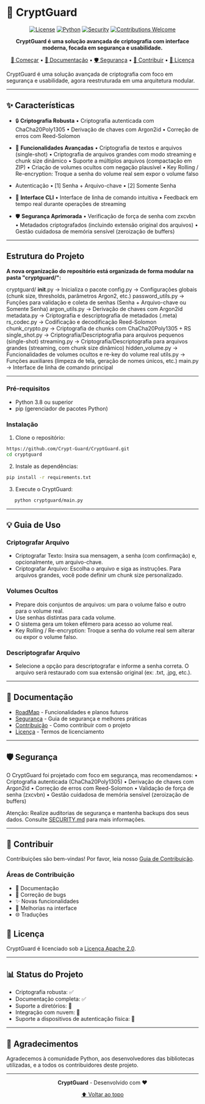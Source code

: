 # 🔐 CryptGuard

<div align="center">

[![License](https://img.shields.io/badge/license-Apache%202.0-blue.svg)](LICENSE)
[![Python](https://img.shields.io/badge/python-3.8%2B-blue)](https://www.python.org/downloads/)
[![Security](https://img.shields.io/badge/security-audited-green.svg)](SECURITY.md)
[![Contributions Welcome](https://img.shields.io/badge/contributions-welcome-brightgreen.svg)](CONTRIBUTING.md)

**CryptGuard é uma solução avançada de criptografia com interface moderna, focada em segurança e usabilidade.**

[🚀 Começar](#-início-rápido) •
[📖 Documentação](#-documentação) •
[🛡️ Segurança](#%EF%B8%8F-segurança) •
[🤝 Contribuir](#-contribuir) •
[📜 Licença](#-licença)

</div>

CryptGuard é uma solução avançada de criptografia com foco em segurança e usabilidade, agora reestruturada em uma arquitetura modular.

--------------------------------------------------------------------------------
## ✨ Características

- 🔒 **Criptografia Robusta**
  • Criptografia autenticada com ChaCha20Poly1305
  • Derivação de chaves com Argon2id
  • Correção de erros com Reed-Solomon

- 🎯 **Funcionalidades Avançadas**
  • Criptografia de textos e arquivos (single-shot)
  • Criptografia de arquivos grandes com modo streaming e chunk size dinâmico
  • Suporte a múltiplos arquivos (compactação em ZIP)
  • Criação de volumes ocultos com negação plausível
  • Key Rolling / Re-encryption: Troque a senha do volume real sem expor o volume falso

- Autenticação
  • [1] Senha + Arquivo-chave
  • [2] Somente Senha

- 💫 **Interface CLI**
  • Interface de linha de comando intuitiva
  • Feedback em tempo real durante operações de streaming

- 🛡️ **Segurança Aprimorada**
  • Verificação de força de senha com zxcvbn
  • Metadados criptografados (incluindo extensão original dos arquivos)
  • Gestão cuidadosa de memória sensível (zeroização de buffers)

--------------------------------------------------------------------------------

## Estrutura do Projeto

**A nova organização do repositório está organizada de forma modular na pasta "cryptguard/":**

cryptguard/
__init__.py             -> Inicializa o pacote
config.py               -> Configurações globais (chunk size, thresholds, parâmetros Argon2, etc.)
password_utils.py       -> Funções para validação e coleta de senhas (Senha + Arquivo-chave ou Somente Senha)
argon_utils.py          -> Derivação de chaves com Argon2id
metadata.py             -> Criptografia e descriptografia de metadados (.meta)
rs_codec.py             -> Codificação e decodificação Reed-Solomon
chunk_crypto.py         -> Criptografia de chunks com ChaCha20Poly1305 + RS
single_shot.py          -> Criptografia/Descriptografia para arquivos pequenos (single-shot)
streaming.py            -> Criptografia/Descriptografia para arquivos grandes (streaming, com chunk size dinâmico)
hidden_volume.py        -> Funcionalidades de volumes ocultos e re-key do volume real
utils.py                -> Funções auxiliares (limpeza de tela, geração de nomes únicos, etc.)
main.py                 -> Interface de linha de comando principal

--------------------------------------------------------------------------------
### Pré-requisitos

- Python 3.8 ou superior
- pip (gerenciador de pacotes Python)

### Instalação

1. Clone o repositório:
```bash
https://github.com/Crypt-Guard/CryptGuard.git
cd cryptguard
```

2. Instale as dependências:
```bash
pip install -r requirements.txt
```

3. Execute o CryptGuard:
```bash
   python cryptguard/main.py
```
--------------------------------------------------------------------------------
## 💡 Guia de Uso

### Criptografar Arquivo
  - Criptografar Texto: Insira sua mensagem, a senha (com confirmação) e, opcionalmente, um arquivo-chave.
  - Criptografar Arquivo: Escolha o arquivo e siga as instruções. Para arquivos grandes, você pode definir um chunk size personalizado.

### Volumes Ocultos
  - Prepare dois conjuntos de arquivos: um para o volume falso e outro para o volume real.
  - Use senhas distintas para cada volume.
  - O sistema gera um token efêmero para acesso ao volume real.
  - Key Rolling / Re-encryption: Troque a senha do volume real sem alterar ou expor o volume falso.

### Descriptografar Arquivo
  - Selecione a opção para descriptografar e informe a senha correta. O arquivo será restaurado com sua extensão original (ex: .txt, .jpg, etc.).

--------------------------------------------------------------------------------
## 📖 Documentação

- [RoadMap](ROADMAP.md) - Funcionalidades e planos futuros
- [Segurança](SECURITY.md) - Guia de segurança e melhores práticas
- [Contribuição](CONTRIBUTING.md) - Como contribuir com o projeto
- [Licença](LICENSE) - Termos de licenciamento

--------------------------------------------------------------------------------
## 🛡️ Segurança

O CryptGuard foi projetado com foco em segurança, mas recomendamos:
  • Criptografia autenticada (ChaCha20Poly1305)
  • Derivação de chaves com Argon2id
  • Correção de erros com Reed-Solomon
  • Validação de força de senha (zxcvbn)
  • Gestão cuidadosa de memória sensível (zeroização de buffers)

Atenção: Realize auditorias de segurança e mantenha backups dos seus dados.
Consulte [SECURITY.md](SECURITY.md) para mais informações.

--------------------------------------------------------------------------------
## 🤝 Contribuir

Contribuições são bem-vindas! Por favor, leia nosso [Guia de Contribuição](CONTRIBUTING.md).

### Áreas de Contribuição

- 📝 Documentação
- 🐛 Correção de bugs
- ✨ Novas funcionalidades
- 🎨 Melhorias na interface
- 🌐 Traduções

## 📜 Licença

CryptGuard é licenciado sob a [Licença Apache 2.0](LICENSE).

--------------------------------------------------------------------------------

## 📊 Status do Projeto

  - Criptografia robusta: ✅
  - Documentação completa: ✅
  - Suporte a diretórios: 🚧
  - Integração com nuvem: 🚧
  - Suporte a dispositivos de autenticação física: 🚧

--------------------------------------------------------------------------------

## 🙏 Agradecimentos

Agradecemos à comunidade Python, aos desenvolvedores das bibliotecas utilizadas, e a todos os contribuidores deste projeto.

--------------------------------------------------------------------------------
<div align="center">

**CryptGuard** - Desenvolvido com ❤️

[⬆ Voltar ao topo](#-cryptguard)

</div>
